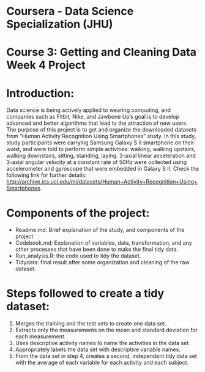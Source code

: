 # Coursera - Data Science Specialization (JHU)
# Course 3: Getting and Cleaning Data Week 4 Project

# Introduction: 
Data science is being actively applied to wearing computing, and companies such as Fitbit, Nike, and Jawbone Up’s goal is to develop advanced and better algorithms that lead to the attraction of new users.  
The purpose of this project is to get and organize the downloaded datasets from “Human Activity Recognition Using Smartphones” study. 
In this study, study participants were carrying Samsung Galaxy S II smartphone on their waist, and were told to perform simple activities: walking, walking upstairs, walking downstairs, sitting, standing, laying. 3-axial linear acceleration and 3-axial angular velocity at a constant rate of 50Hz were collected using accelerometer and gyroscope that were embedded in Galaxy S II. 
Check the following link for further details: http://archive.ics.uci.edu/ml/datasets/Human+Activity+Recognition+Using+Smartphones. 

# Components of the project:
-	Readme.md: Brief explanation of the study, and components of the project
-	Codebook.md: Explanation of variables, data, transformation, and any other processes that have been done to make the final tidy data. 
-	Run_analysis.R: the code used to tidy the dataset.
-	Tidydata: final result after some organization and cleaning of the raw dataset. 

# Steps followed to create a tidy dataset:
1.	Merges the training and the test sets to create one data set.
2.	Extracts only the measurements on the mean and standard deviation for each measurement.
3.	Uses descriptive activity names to name the activities in the data set
4.	Appropriately labels the data set with descriptive variable names.
5.	From the data set in step 4, creates a second, independent tidy data set with the average of each variable for each activity and each subject.
